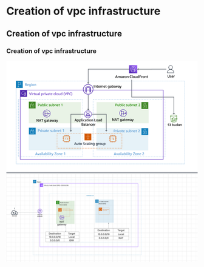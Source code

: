 # Creation of vpc infrastructure
## Creation of vpc infrastructure
### Creation of vpc infrastructure
![Network Architecture](https://github.com/Efavour99/IMAGES/blob/main/image.png)
![Vpc diagram](https://github.com/EmilyKathure/IMAGES/blob/main/VPC%20Network.png)
